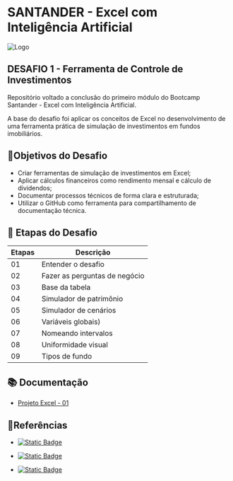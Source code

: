 # SANTANDER - Excel com Inteligência Artificial
![Logo](https://assets.dio.me/FanVRCIEnVkijATRji1xaIQBPRiHYaj-wmgp_fkyDyc/f:webp/h:120/q:80/L3RyYWNrcy9lYzk3OWZkYy03ZDVlLTQxOGYtOTQ1My05YzU4NDI4NTFmMmIucG5n)
## DESAFIO 1 - Ferramenta de Controle de Investimentos

Repositório voltado a conclusão do primeiro módulo do Bootcamp Santander - Excel com Inteligência Artificial.

A base do desafio foi aplicar os conceitos de Excel no desenvolvimento de uma ferramenta prática de simulação de investimentos em fundos imobiliários.

## 🎯Objetivos do Desafio
- Criar ferramentas de simulação de investimentos em Excel;
- Aplicar cálculos financeiros como rendimento mensal e cálculo de dividendos;
- Documentar processos técnicos de forma clara e estruturada; 
- Utilizar o GitHub como ferramenta para compartilhamento de documentação técnica. 

## 🏹 Etapas do Desafio
| Etapas | Descrição |
|------|---------|
| 01 | Entender o desafio |
| 02 | Fazer as perguntas de negócio |
| 03 | Base da tabela |
| 04 | Simulador de patrimônio |
| 05 | Simulador de cenários |
| 06 | Variáveis globais) |
| 07 | Nomeando intervalos |
| 08 | Uniformidade visual |
| 09 | Tipos de fundo |


## 📚 Documentação
- [Projeto Excel - 01](https://github.com/user-attachments/files/20444986/Projeto.Excel.-.01.xlsx)


## 🔎Referências
- [![Static Badge](https://img.shields.io/badge/Plataforma-DIO-blue)](https://web.dio.me/home)

- [![Static Badge](https://img.shields.io/badge/Bootcamp-SANTANDER-red)](https://web.dio.me/home)

- [![Static Badge](https://img.shields.io/badge/GitHubProfessor-FelipeAguiar-black)](https://github.com/felipeAguiarCode)
